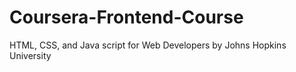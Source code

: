 # Coursera-Frontend-Course
HTML, CSS, and Java script for Web Developers by Johns Hopkins University
